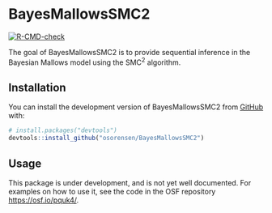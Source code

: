 
<!-- README.md is generated from README.Rmd. Please edit that file -->

# BayesMallowsSMC2

<!-- badges: start -->

[![R-CMD-check](https://github.com/osorensen/BayesMallowsSMC2/actions/workflows/R-CMD-check.yaml/badge.svg)](https://github.com/osorensen/BayesMallowsSMC2/actions/workflows/R-CMD-check.yaml)
<!-- badges: end -->

The goal of BayesMallowsSMC2 is to provide sequential inference in the
Bayesian Mallows model using the SMC$^{2}$ algorithm.

## Installation

You can install the development version of BayesMallowsSMC2 from
[GitHub](https://github.com/) with:

``` r
# install.packages("devtools")
devtools::install_github("osorensen/BayesMallowsSMC2")
```

## Usage

This package is under development, and is not yet well documented. For
examples on how to use it, see the code in the OSF repository
<https://osf.io/pquk4/>.
